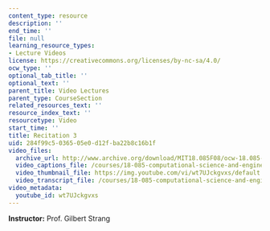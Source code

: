 ```yaml
---
content_type: resource
description: ''
end_time: ''
file: null
learning_resource_types:
- Lecture Videos
license: https://creativecommons.org/licenses/by-nc-sa/4.0/
ocw_type: ''
optional_tab_title: ''
optional_text: ''
parent_title: Video Lectures
parent_type: CourseSection
related_resources_text: ''
resource_index_text: ''
resourcetype: Video
start_time: ''
title: Recitation 3
uid: 284f99c5-0365-05e0-d12f-ba22b8c16b1f
video_files:
  archive_url: http://www.archive.org/download/MIT18.085F08/ocw-18.085-f08-rec03_300k.mp4
  video_captions_file: /courses/18-085-computational-science-and-engineering-i-fall-2008/8dcbe81633375d31b1f00309a6c1692f_wt7UJckgvxs.vtt
  video_thumbnail_file: https://img.youtube.com/vi/wt7UJckgvxs/default.jpg
  video_transcript_file: /courses/18-085-computational-science-and-engineering-i-fall-2008/98be52e00e3b22b6479ae65725a213d9_wt7UJckgvxs.pdf
video_metadata:
  youtube_id: wt7UJckgvxs
---
```


**Instructor:** Prof. Gilbert Strang

